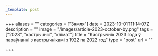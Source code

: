 ```yaml
---
_template: post
---
```




+++
aliases = ""
categories = ["Зямля"]
date = 2023-10-01T11:14:07Z
description = ""
image = "/images/article-2023-october-by.png"
tags = ["2023", "кастрычнік", "клiмат"]
title = "Кастрычнік 2023 года ў параўнанні з кастрычнікамi з 1922 па 2022 год"
type = "post"
url = ""

+++

